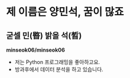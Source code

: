 # 제 이름은 양민석, 꿈이 많죠
## 굳셀 민(暋) 밝을 석(晳)

**minseok06/minseok06**

- 저는 Python 프로그래밍을 좋아하고요.
- 방과후에서 데이터 분석을 하고 있습니다.
